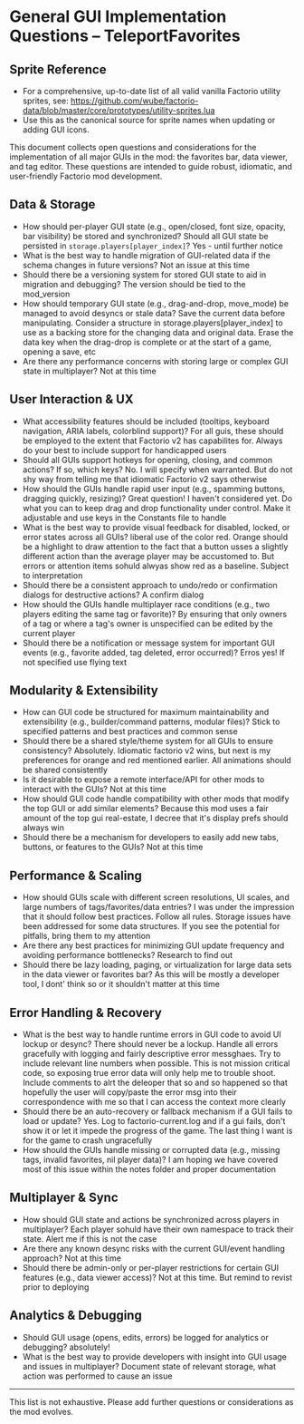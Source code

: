 # General GUI Implementation Questions – TeleportFavorites

## Sprite Reference
- For a comprehensive, up-to-date list of all valid vanilla Factorio utility sprites, see:
  https://github.com/wube/factorio-data/blob/master/core/prototypes/utility-sprites.lua
- Use this as the canonical source for sprite names when updating or adding GUI icons.


This document collects open questions and considerations for the implementation of all major GUIs in the mod: the favorites bar, data viewer, and tag editor. These questions are intended to guide robust, idiomatic, and user-friendly Factorio mod development.

## Data & Storage
- How should per-player GUI state (e.g., open/closed, font size, opacity, bar visibility) be stored and synchronized? Should all GUI state be persisted in `storage.players[player_index]`?
Yes - until further notice
- What is the best way to handle migration of GUI-related data if the schema changes in future versions?
Not an issue at this time
- Should there be a versioning system for stored GUI state to aid in migration and debugging?
The version should be tied to the mod_version
- How should temporary GUI state (e.g., drag-and-drop, move_mode) be managed to avoid desyncs or stale data?
Save the current data before manipulating. Consider a structure in storage.players[player_index] to use as a backing store for the changing data and original data. Erase the data key when the drag-drop is complete or at the start of a game, opening a save, etc
- Are there any performance concerns with storing large or complex GUI state in multiplayer?
Not at this time

## User Interaction & UX
- What accessibility features should be included (tooltips, keyboard navigation, ARIA labels, colorblind support)?
For all guis, these should be employed to the extent that Factorio v2 has capabilites for. Always do your best to include support for handicapped users
- Should all GUIs support hotkeys for opening, closing, and common actions? If so, which keys?
No. I will specify when warranted. But do not shy way from telling me that idiomatic Factorio v2 says otherwise
- How should the GUIs handle rapid user input (e.g., spamming buttons, dragging quickly, resizing)?
Great question! I haven't considered yet. 
Do what you can to keep drag and drop functionality under control. Make it adjustable and use keys in the Constants file to handle
- What is the best way to provide visual feedback for disabled, locked, or error states across all GUIs?
liberal use of the color red. Orange should be a highlight to draw attention to the fact that a button usses a slightly different action than the average player may be accustomed to. But errors or attention items sohuld alwyas show red as a baseline. Subject to interpretation
- Should there be a consistent approach to undo/redo or confirmation dialogs for destructive actions?
A confirm dialog
- How should the GUIs handle multiplayer race conditions (e.g., two players editing the same tag or favorite)?
By ensuring that only owners of a tag or where a tag's owner is unspecified can be edited by the current player
- Should there be a notification or message system for important GUI events (e.g., favorite added, tag deleted, error occurred)?
Erros yes! If not specified use flying text

## Modularity & Extensibility
- How can GUI code be structured for maximum maintainability and extensibility (e.g., builder/command patterns, modular files)?
Stick to specified patterns and best practices and common sense
- Should there be a shared style/theme system for all GUIs to ensure consistency?
Absolutely. Idiomatic factorio v2 wins, but next is my preferences for orange and red mentioned earlier. All animations should be shared consistently
- Is it desirable to expose a remote interface/API for other mods to interact with the GUIs?
Not at this time
- How should GUI code handle compatibility with other mods that modify the top GUI or add similar elements?
Because this mod uses a fair amount of the top gui real-estate, I decree that it's display prefs should always win
- Should there be a mechanism for developers to easily add new tabs, buttons, or features to the GUIs?
Not at this time

## Performance & Scaling
- How should GUIs scale with different screen resolutions, UI scales, and large numbers of tags/favorites/data entries?
I was under the impression that it should follow best practices. Follow all rules. Storage issues have been addressed for some data structures. If you see the potential for pitfalls, bring them to my attention
- Are there any best practices for minimizing GUI update frequency and avoiding performance bottlenecks?
Research to find out
- Should there be lazy loading, paging, or virtualization for large data sets in the data viewer or favorites bar?
As this will be mostly a developer tool, I dont' think so or it shouldn't matter at this time

## Error Handling & Recovery
- What is the best way to handle runtime errors in GUI code to avoid UI lockup or desync?
There should never be a lockup. Handle all errors gracefully with logging and fairly descriptive error messghaes. Try to include relevant line numbers when possible. This is not mission critical code, so exposing true error data will only help me to trouble shoot. Include comments to alrt the deleoper that so and so happened so that hopefully the user will copy/paste the error msg into their correspondence with me so that I can access the context more clearly
- Should there be an auto-recovery or fallback mechanism if a GUI fails to load or update?
Yes. Log to factorio-current.log and if a gui fails, don't show it or let it impede the progress of the game. The last thing I want is for the game to crash ungracefully
- How should the GUIs handle missing or corrupted data (e.g., missing tags, invalid favorites, nil player data)?
I am hoping we have covered most of this issue within the notes folder and proper documentation

## Multiplayer & Sync
- How should GUI state and actions be synchronized across players in multiplayer?
Each player sohuld have their own namespace to track their state. Alert me if this is not the case
- Are there any known desync risks with the current GUI/event handling approach?
Not at this time
- Should there be admin-only or per-player restrictions for certain GUI features (e.g., data viewer access)?
Not at this time. But remind to revist prior to deploying

## Analytics & Debugging
- Should GUI usage (opens, edits, errors) be logged for analytics or debugging?
absolutely!
- What is the best way to provide developers with insight into GUI usage and issues in multiplayer?
Document state of relevant storage, what action was performed to cause an issue

---
This list is not exhaustive. Please add further questions or considerations as the mod evolves.
